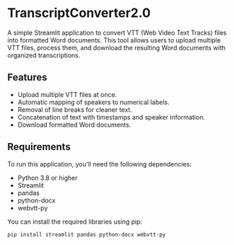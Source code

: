 # TranscriptConverter2.0

A simple Streamlit application to convert VTT (Web Video Text Tracks) files into formatted Word documents. This tool allows users to upload multiple VTT files, process them, and download the resulting Word documents with organized transcriptions.

## Features

- Upload multiple VTT files at once.
- Automatic mapping of speakers to numerical labels.
- Removal of line breaks for cleaner text.
- Concatenation of text with timestamps and speaker information.
- Download formatted Word documents.

## Requirements

To run this application, you'll need the following dependencies:

- Python 3.8 or higher
- Streamlit
- pandas
- python-docx
- webvtt-py

You can install the required libraries using pip:

```bash
pip install streamlit pandas python-docx webvtt-py
